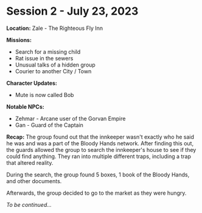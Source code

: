 # Session 2 - July 23, 2023

**Location:** Zale - The Righteous Fly Inn

**Missions:**
- Search for a missing child
- Rat issue in the sewers
- Unusual talks of a hidden group
- Courier to another City / Town

**Character Updates:**
- Mute is now called Bob

**Notable NPCs:**
- Zehmar - Arcane user of the Gorvan Empire
- Gan - Guard of the Captain

**Recap:**
The group found out that the innkeeper wasn't exactly who he said he was and was a part of the Bloody Hands network. After finding this out, the guards allowed the group to search the innkeeper's house to see if they could find anything. They ran into multiple different traps, including a trap that altered reality.

During the search, the group found 5 boxes, 1 book of the Bloody Hands, and other documents.

Afterwards, the group decided to go to the market as they were hungry.

*To be continued...*
